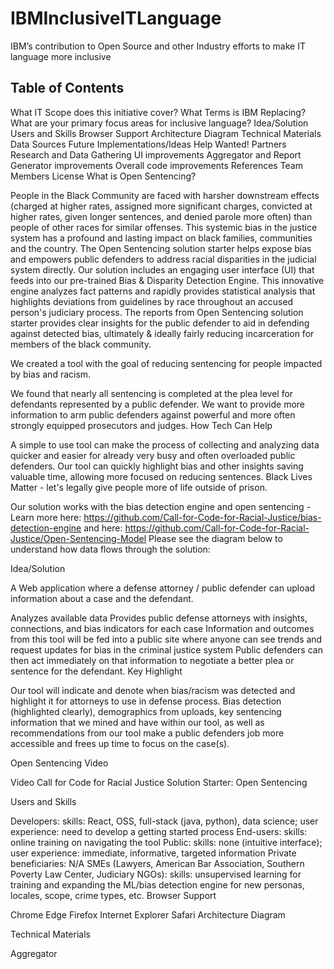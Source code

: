# IBMInclusiveITLanguage
IBM’s contribution to Open Source and other Industry efforts to make IT language more inclusive

## **Table of Contents**
What IT Scope does this initiative cover?
What Terms is IBM Replacing?
What are your primary focus areas for inclusive language?
Idea/Solution
Users and Skills
Browser Support
Architecture Diagram
Technical Materials
Data Sources
Future Implementations/Ideas
Help Wanted!
Partners
Research and Data Gathering
UI improvements
Aggregator and Report Generator improvements
Overall code improvements
References
Team Members
License
What is Open Sentencing?

People in the Black Community are faced with harsher downstream effects (charged at higher rates, assigned more significant charges, convicted at higher rates, given longer sentences, and denied parole more often) than people of other races for similar offenses. This systemic bias in the justice system has a profound and lasting impact on black families, communities and the country. The Open Sentencing solution starter helps expose bias and empowers public defenders to address racial disparities in the judicial system directly. Our solution includes an engaging user interface (UI) that feeds into our pre-trained Bias & Disparity Detection Engine. This innovative engine analyzes fact patterns and rapidly provides statistical analysis that highlights deviations from guidelines by race throughout an accused person's judiciary process. The reports from Open Sentencing solution starter provides clear insights for the public defender to aid in defending against detected bias, ultimately & ideally fairly reducing incarceration for members of the black community.

We created a tool with the goal of reducing sentencing for people impacted by bias and racism.

We found that nearly all sentencing is completed at the plea level for defendants represented by a public defender. We want to provide more information to arm public defenders against powerful and more often strongly equipped prosecutors and judges.
How Tech Can Help

A simple to use tool can make the process of collecting and analyzing data quicker and easier for already very busy and often overloaded public defenders. Our tool can quickly highlight bias and other insights saving valuable time, allowing more focused on reducing sentences. Black Lives Matter - let's legally give people more of life outside of prison.

Our solution works with the bias detection engine and open sentencing - Learn more here: https://github.com/Call-for-Code-for-Racial-Justice/bias-detection-engine and here: https://github.com/Call-for-Code-for-Racial-Justice/Open-Sentencing-Model
Please see the diagram below to understand how data flows through the solution:



Idea/Solution

A Web application where a defense attorney / public defender can upload information about a case and the defendant.

Analyzes available data
Provides public defense attorneys with insights, connections, and bias indicators for each case
Information and outcomes from this tool will be fed into a public site where anyone can see trends and request updates for bias in the criminal justice system
Public defenders can then act immediately on that information to negotiate a better plea or sentence for the defendant.
Key Highlight

Our tool will indicate and denote when bias/racism was detected and highlight it for attorneys to use in defense process. Bias detection (highlighted clearly), demographics from uploads, key sentencing information that we mined and have within our tool, as well as recommendations from our tool make a public defenders job more accessible and frees up time to focus on the case(s).



Open Sentencing Video

Video Call for Code for Racial Justice Solution Starter: Open Sentencing 

Users and Skills

Developers: skills: React, OSS, full-stack (java, python), data science; user experience: need to develop a getting started process
End-users: skills: online training on navigating the tool
Public: skills: none (intuitive interface); user experience: immediate, informative, targeted information
Private beneficiaries: N/A
SMEs (Lawyers, American Bar Association, Southern Poverty Law Center, Judiciary NGOs): skills: unsupervised learning for training and expanding the ML/bias detection engine for new personas, locales, scope, crime types, etc.
Browser Support

Chrome
Edge
Firefox
Internet Explorer
Safari
Architecture Diagram



Technical Materials

Aggregator
